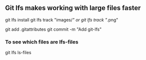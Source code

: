 ## Git lfs makes working with large files faster

git lfs install
git lfs track "images/*"
or
git lfs track "*.png"

git add .gitattributes
git commit -m "Add git-lfs"


### To see which files are lfs-files
git lfs ls-files


